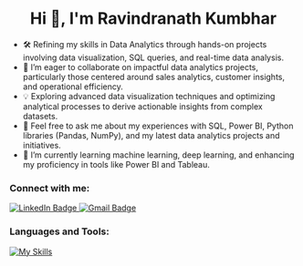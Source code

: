  <h1 align="center">Hi 👋, I'm Ravindranath Kumbhar </h1>

- 🛠️ Refining my skills in Data Analytics through hands-on projects involving data visualization, SQL queries, and real-time data analysis.
- 🤝 I’m eager to collaborate on impactful data analytics projects, particularly those centered around sales analytics, customer insights, and operational efficiency.
- 💡 Exploring advanced data visualization techniques and optimizing analytical processes to derive actionable insights from complex datasets.
- 💬 Feel free to ask me about my experiences with SQL, Power BI, Python libraries (Pandas, NumPy), and my latest data analytics projects and initiatives.
- 🌱 I’m currently learning machine learning, deep learning, and enhancing my proficiency in tools like Power BI and Tableau.
  

### Connect with me:
<div id="badges">
  <a href="https://www.linkedin.com/in/ravi-r-kumbhar/">
    <img src="https://img.shields.io/badge/LinkedIn-blue?style=for-the-badge&logo=LinkedIn&logoColor=white" alt="LinkedIn Badge"/>
  </a>
  <a href="mailto:your-ravindranathkumbhar5281@gmail.com">
    <img src="https://img.shields.io/badge/Gmail-red?style=for-the-badge&logo=gmail&logoColor=white" alt="Gmail Badge"/>
  </a>
</div>


### Languages and Tools:
[![My Skills](https://skillicons.dev/icons?i=python,excel,powerbi,tableau,pandas,numpy,sql,django,vscode)](https://skillicons.dev)




<br>


